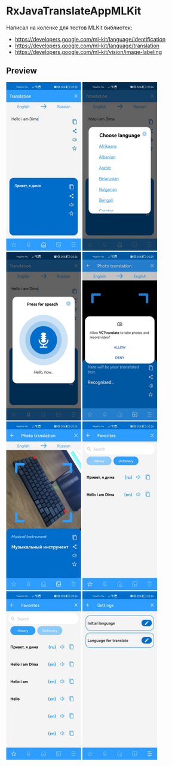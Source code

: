 # RxJavaTranslateAppMLKit

Написал на коленке для тестов MLKit библиотек:
- https://developers.google.com/ml-kit/language/identification
- https://developers.google.com/ml-kit/language/translation
- https://developers.google.com/ml-kit/vision/image-labeling

## Preview

<img src="https://github.com/gazievDima/RxJavaTranslateAppMLKit/blob/main/1.jpg" width="200" height="450">
<img src="https://github.com/gazievDima/RxJavaTranslateAppMLKit/blob/main/2.jpg" width="200" height="450">
<img src="https://github.com/gazievDima/RxJavaTranslateAppMLKit/blob/main/3.jpg" width="200" height="450">
<img src="https://github.com/gazievDima/RxJavaTranslateAppMLKit/blob/main/4.jpg" width="200" height="450">
<img src="https://github.com/gazievDima/RxJavaTranslateAppMLKit/blob/main/5.jpg" width="200" height="450">
<img src="https://github.com/gazievDima/RxJavaTranslateAppMLKit/blob/main/6.jpg" width="200" height="450">
<img src="https://github.com/gazievDima/RxJavaTranslateAppMLKit/blob/main/7.jpg" width="200" height="450">
<img src="https://github.com/gazievDima/RxJavaTranslateAppMLKit/blob/main/8.jpg" width="200" height="450">
